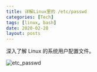 ```yaml
---
title: 详解Linux里的 /etc/passwd
categories: [Tech]
tags: [linux, bash]
date: 2020-02-28
layout: posts
---
```


深入了解 Linux 的系统用户配置文件。

<!-- more -->

![etc_passwd](https://tobyqin.github.io/images/etc_passwd.svg)
